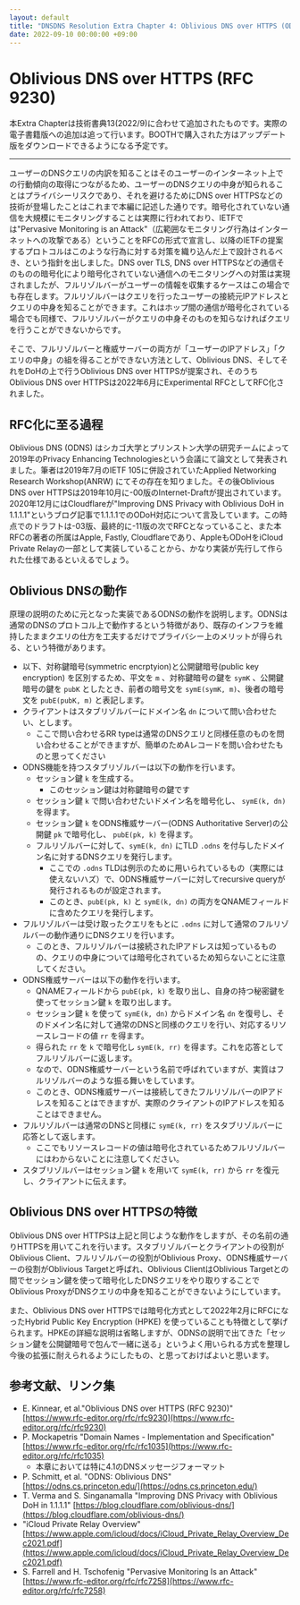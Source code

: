 ```yaml
---
layout: default
title: "DNSDNS Resolution Extra Chapter 4: Oblivious DNS over HTTPS (ODoH)"
date: 2022-09-10 00:00:00 +09:00
---
```


# Oblivious DNS over HTTPS (RFC 9230)

本Extra Chapterは技術書典13(2022/9)に合わせて追加されたものです。実際の電子書籍版への追加は追って行います。BOOTHで購入された方はアップデート版をダウンロードできるようになる予定です。

----

ユーザーのDNSクエリの内訳を知ることはそのユーザーのインターネット上での行動傾向の取得につながるため、ユーザーのDNSクエリの中身が知られることはプライバシーリスクであり、それを避けるためにDNS over HTTPSなどの技術が登場したことはこれまで本編に記述した通りです。暗号化されていない通信を大規模にモニタリングすることは実際に行われており、IETFでは"Pervasive Monitoring is an Attack"（広範囲なモニタリング行為はインターネットへの攻撃である）ということをRFCの形式で宣言し、以降のIETFの提案するプロトコルはこのような行為に対する対策を織り込んだ上で設計されるべき、という指針を出しました。DNS over TLS, DNS over HTTPSなどの通信そのものの暗号化により暗号化されていない通信へのモニタリングへの対策は実現されましたが、フルリゾルバーがユーザーの情報を収集するケースはこの場合でも存在します。フルリゾルバーはクエリを行ったユーザーの接続元IPアドレスとクエリの中身を知ることができます。これはホップ間の通信が暗号化されている場合でも同様で、フルリゾルバーがクエリの中身そのものを知らなければクエリを行うことができないからです。

そこで、フルリゾルバーと権威サーバーの両方が「ユーザーのIPアドレス」「クエリの中身」の組を得ることができない方法として、Oblivious DNS、そしてそれをDoHの上で行うOblivious DNS over HTTPSが提案され、そのうちOblivious DNS over HTTPSは2022年6月にExperimental RFCとしてRFC化されました。

## RFC化に至る過程

Oblivious DNS (ODNS) はシカゴ大学とプリンストン大学の研究チームによって2019年のPrivacy Enhancing Technologiesという会議にて論文として発表されました。筆者は2019年7月のIETF 105に併設されていたApplied Networking Research Workshop(ANRW) にてその存在を知りました。その後Oblivious DNS over HTTPSは2019年10月に-00版のInternet-Draftが提出されています。2020年12月にはCloudflareが"Improving DNS Privacy with Oblivious DoH in 1.1.1.1"というブログ記事で1.1.1.1でのODoH対応について言及しています。この時点でのドラフトは-03版、最終的に-11版の次でRFCとなっていること、また本RFCの著者の所属はApple, Fastly, Cloudflareであり、AppleもODoHをiCloud Private Relayの一部として実装していることから、かなり実装が先行して作られた仕様であるといえるでしょう。

## Oblivious DNSの動作

原理の説明のために元となった実装であるODNSの動作を説明します。ODNSは通常のDNSのプロトコル上で動作するという特徴があり、既存のインフラを維持したままクエリの仕方を工夫するだけでプライバシー上のメリットが得られる、という特徴があります。

- 以下、対称鍵暗号(symmetric encrptyion)と公開鍵暗号(public key encryption) を区別するため、平文を `m` 、対称鍵暗号の鍵を `symK` 、公開鍵暗号の鍵を `pubK` としたとき、前者の暗号文を `symE(symK, m)`、後者の暗号文を `pubE(pubK, m)` と表記します。
- クライアントはスタブリゾルバーにドメイン名 `dn` について問い合わせたい、とします。
	- ここで問い合わせるRR typeは通常のDNSクエリと同様任意のものを問い合わせることができますが、簡単のためAレコードを問い合わせたものと思ってください
- ODNS機能を持つスタブリゾルバーは以下の動作を行います。
	- セッション鍵 `k` を生成する。
        - このセッション鍵は対称鍵暗号の鍵です
	- セッション鍵 `k` で問い合わせたいドメイン名を暗号化し、 `symE(k, dn)` を得ます。
	- セッション鍵 `k` をODNS権威サーバー(ODNS Authoritative Server)の公開鍵 `pk` で暗号化し、 `pubE(pk, k)` を得ます。
	- フルリゾルバーに対して、`symE(k, dn)` にTLD `.odns` を付与したドメイン名に対するDNSクエリを発行します。
		- ここでの `.odns` TLDは例示のために用いられているもの（実際には使えないハズ）で、ODNS権威サーバーに対してrecursive queryが発行されるものが設定されます。
		- このとき、`pubE(pk, k)` と `symE(k, dn)` の両方をQNAMEフィールドに含めたクエリを発行します。
- フルリゾルバーは受け取ったクエリをもとに `.odns` に対して通常のフルリゾルバーの動作通りにDNSクエリを行います。
	- このとき、フルリゾルバーは接続されたIPアドレスは知っているものの、クエリの中身については暗号化されているため知らないことに注意してください。
- ODNS権威サーバーは以下の動作を行います。
	- QNAMEフィールドから `pubE(pk, k)` を取り出し、自身の持つ秘密鍵を使ってセッション鍵 `k` を取り出します。
	- セッション鍵 `k` を使って `symE(k, dn)` からドメイン名 `dn` を復号し、そのドメイン名に対して通常のDNSと同様のクエリを行い、対応するリソースレコードの値 `rr` を得ます。
	- 得られた `rr` を `k` で暗号化し `symE(k, rr)` を得ます。これを応答としてフルリゾルバーに返します。
	- なので、ODNS権威サーバーという名前で呼ばれていますが、実質はフルリゾルバーのような振る舞いをしています。
	- このとき、ODNS権威サーバーは接続してきたフルリゾルバーのIPアドレスを知ることはできますが、実際のクライアントのIPアドレスを知ることはできません。
- フルリゾルバーは通常のDNSと同様に `symE(k, rr)` をスタブリゾルバーに応答として返します。
	- ここでもリソースレコードの値は暗号化されているためフルリゾルバーにはわからないことに注意してください。
- スタブリゾルバーはセッション鍵 `k` を用いて `symE(k, rr)` から `rr` を復元し、クライアントに伝えます。

## Oblivious DNS over HTTPSの特徴

Oblivious DNS over HTTPSは上記と同じような動作をしますが、その名前の通りHTTPSを用いてこれを行います。スタブリゾルバーとクライアントの役割がOblivious Client、フルリゾルバーの役割がOblivious Proxy、ODNS権威サーバーの役割がOblivious Targetと呼ばれ、Oblivious ClientはOblivious Targetとの間でセッション鍵を使って暗号化したDNSクエリをやり取りすることでOblivious ProxyがDNSクエリの中身を知ることができないようにしています。

また、Oblivious DNS over HTTPSでは暗号化方式として2022年2月にRFCになったHybrid Public Key Encryption (HPKE) を使っていることも特徴として挙げられます。HPKEの詳細な説明は省略しますが、ODNSの説明で出てきた「セッション鍵を公開鍵暗号で包んで一緒に送る」というよく用いられる方式を整理し今後の拡張に耐えられるようにしたもの、と思っておけばよいと思います。

## 参考文献、リンク集

- E. Kinnear, et al."Oblivious DNS over HTTPS (RFC 9230)" [https://www.rfc-editor.org/rfc/rfc9230](https://www.rfc-editor.org/rfc/rfc9230)
- P. Mockapetris "Domain Names - Implementation and Specification" [https://www.rfc-editor.org/rfc/rfc1035](https://www.rfc-editor.org/rfc/rfc1035)
	- 本章においては特に4.1のDNSメッセージフォーマット
- P. Schmitt, et al. "ODNS: Oblivious DNS" [https://odns.cs.princeton.edu/](https://odns.cs.princeton.edu/)
- T. Verma and S. Singanamalla "Improving DNS Privacy with Oblivious DoH in 1.1.1.1" [https://blog.cloudflare.com/oblivious-dns/](https://blog.cloudflare.com/oblivious-dns/)
- "iCloud Private Relay Overview" [https://www.apple.com/icloud/docs/iCloud_Private_Relay_Overview_Dec2021.pdf](https://www.apple.com/icloud/docs/iCloud_Private_Relay_Overview_Dec2021.pdf)
- S. Farrell and H. Tschofenig "Pervasive Monitoring Is an Attack" [https://www.rfc-editor.org/rfc/rfc7258](https://www.rfc-editor.org/rfc/rfc7258)